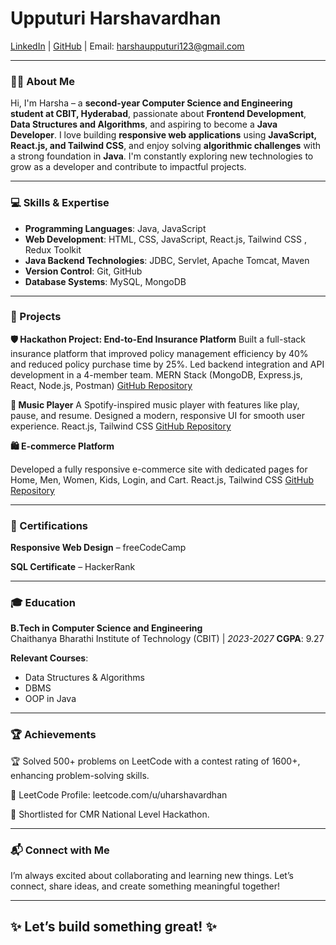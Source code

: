 # Upputuri Harshavardhan

[LinkedIn](https://www.linkedin.com/in/upputuri-harshavardhan/) | [GitHub](https://github.com/harshavardhan-upputuri/) | Email: harshaupputuri123@gmail.com

---



### 👨‍💻 About Me  
Hi, I'm Harsha – a **second-year Computer Science and Engineering student at CBIT, Hyderabad**, passionate about **Frontend Development**, **Data Structures and Algorithms**, and aspiring to become a **Java Developer**. I love building **responsive web applications** using **JavaScript, React.js, and Tailwind CSS**, and enjoy solving **algorithmic challenges** with a strong foundation in **Java**. I'm constantly exploring new technologies to grow as a developer and contribute to impactful projects.

---
### 💻 Skills & Expertise

- **Programming Languages**: Java, JavaScript  
- **Web Development**: HTML, CSS, JavaScript, React.js, Tailwind CSS , Redux Toolkit
- **Java Backend Technologies**: JDBC, Servlet, Apache Tomcat, Maven  
- **Version Control**: Git, GitHub  
- **Database Systems**: MySQL, MongoDB  

---


### 🚀 Projects

**🛡️ Hackathon Project: End-to-End Insurance Platform**
Built a full-stack insurance platform that improved policy management efficiency by 40% and reduced policy purchase time by 25%. Led backend integration and API development in a 4-member team.
MERN Stack (MongoDB, Express.js, React, Node.js, Postman)
[GitHub Repository](#)

**🎵 Music Player**
A Spotify-inspired music player with features like play, pause, and resume. Designed a modern, responsive UI for smooth user experience.
React.js, Tailwind CSS
[GitHub Repository](#)

**🛍️ E-commerce Platform**

Developed a fully responsive e-commerce site with dedicated pages for Home, Men, Women, Kids, Login, and Cart.
React.js, Tailwind CSS
[GitHub Repository](#)

---

### 📜 Certifications

**Responsive Web Design** – freeCodeCamp

**SQL Certificate** – HackerRank


---

### 🎓 Education

**B.Tech in Computer Science and Engineering**  
Chaithanya Bharathi Institute of Technology (CBIT) | *2023-2027*
**CGPA**: 9.27 

**Relevant Courses**:  
- Data Structures & Algorithms  
- DBMS  
- OOP in Java    

---

### 🏆 Achievements

🏆 Solved 500+ problems on LeetCode with a contest rating of 1600+, enhancing problem-solving skills.

🔗 LeetCode Profile: leetcode.com/u/uharshavardhan

🎯 Shortlisted for CMR National Level Hackathon.



---

### 📬 Connect with Me

I’m always excited about collaborating and learning new things. Let’s connect, share ideas, and create something meaningful together!

---

✨ Let’s build something great! ✨
---
